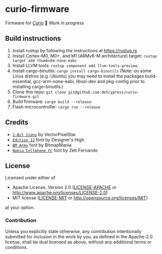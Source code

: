 # curio-firmware

Firmware for [Curio](https://github.com/dotcypress/curio)
🚧 Work in progress

## Build instructions

1. Install rustup by following the instructions at https://rustup.rs
2. Install Cortex-M0, M0+, and M1 (ARMv6-M architecture) target: `rustup target add thumbv6m-none-eabi`
3. Install LLVM tools: `rustup component add llvm-tools-preview`
4. Install cargo-binutils: `cargo install cargo-binutils` (Note: on some Linux distros (e.g. Ubuntu) you may need to install the packages build-essential, gcc-arm-none-eabi, libssl-dev and pkg-config prior to installing cargo-binutils.)
5. Clone this repo: `git clone git@github.com:dotcypress/curio-firmware.git`
6. Build firmware: `cargo build --release`
7. Flash microcontroller: `cargo run --release`

## Credits

* [`1-Bit Icons`](https://vectorpixelstar.itch.io) by VectorPixelStar
* [`Edition 12`](https://www.dafont.com/edition-12.font) font by Designer's High
* [`BM Army`](https://www.dafont.com/bm-army.font) font by BitmapMania
* [`Nokia Cellphone FC`](https://www.dafont.com/nokia-cellphone.font) font by Zeh Fernando

## License

Licensed under either of

- Apache License, Version 2.0 ([LICENSE-APACHE](LICENSE-APACHE) or
  http://www.apache.org/licenses/LICENSE-2.0)
- MIT license ([LICENSE-MIT](LICENSE-MIT) or http://opensource.org/licenses/MIT)

at your option.

### Contribution

Unless you explicitly state otherwise, any contribution intentionally submitted
for inclusion in the work by you, as defined in the Apache-2.0 license, shall be
dual licensed as above, without any additional terms or conditions.
